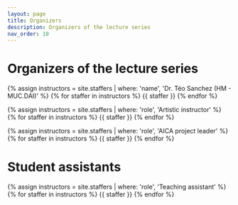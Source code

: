 ```yaml
---
layout: page
title: Organizers
description: Organizers of the lecture series
nav_order: 10
---
```



# Organizers of the lecture series

{% assign instructors = site.staffers | where: 'name', 'Dr. Téo Sanchez (HM - MUC.DAI)' %}
{% for staffer in instructors %}
{{ staffer }}
{% endfor %}

{% assign instructors = site.staffers | where: 'role', 'Artistic instructor' %}
{% for staffer in instructors %}
{{ staffer }}
{% endfor %}

{% assign instructors = site.staffers | where: 'role', 'AICA project leader' %}
{% for staffer in instructors %}
{{ staffer }}
{% endfor %}



# Student assistants


{% assign instructors = site.staffers | where: 'role', 'Teaching assistant' %}
{% for staffer in instructors %}
{{ staffer }}
{% endfor %}